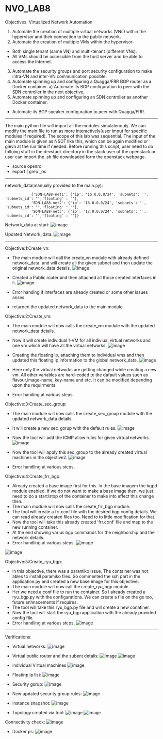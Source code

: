 # NVO_LAB8
Objectives: Virtualized Network Automation
1)	Automate the creation of multiple virtual networks (VNs) within the hypervisor and their connection to the public network.
2)	Automate the creation of multiple VMs within the hypervisor-
  - Both single tenant (same VN) and multi-tenant (different VNs).
  - All VMs should be accessible from the host server and be able to access the Internet.
3)	Automate the security groups and port security configuration to make intra-VN and inter-VN communication possible.
4)	Automate spinning up and configuring a Quagga/FRR BGP router as a Docker container.
a)	Automate its BGP configuration to peer with the SDN controller in the next objective.
5)	Automate spinning up and configuring an SDN controller as another Docker container.
  - Automate its BGP speaker configuration to peer with Quagga/FRR.

-----
The main python file will import all the modules simulatenouly. We can modify the main file to run as more interactively(user imput for specific modules if required).
The scope of this lab was sequential. The input of the main module is given as NSOT like this, which can be again modified or gievn at the run time if needed. Before running
this script, user need to do folloing stuff in the devstack directory in the stack user of the openstack or user can import the .sh file downloaded form the openstack webpage.
- source openrc
- export | grep _os

-------

network_data(manually provided to the main.py):

                {'SDN-LAB8-net1': {'ip': '15.0.0.0/24', 'subnets': '', 'subnets_id': '','floating' : ''}, 
                'SDN-LAB8-net2': {'ip': '16.0.0.0/24', 'subnets': '', 'subnets_id': '','floating' : ''}, 
                'SDN-LAB8-net3': {'ip': '17.0.0.0/24', 'subnets': '', 'subnets_id': '','floating' : ''}}

Network_data at start:
![image](https://user-images.githubusercontent.com/71536049/112732424-7e32df80-8eff-11eb-9c17-2161645007ab.png)

Updated Network_data:
![image](https://user-images.githubusercontent.com/71536049/112732645-c30b4600-8f00-11eb-914a-89e162bf4f61.png)


-------
Objective:1:Create_vn:

- The main module will call the create_vn module with already defined network_data. and will create all the given subnet and then update the original network_data details. 
![image](https://user-images.githubusercontent.com/71536049/112732502-eed9fc00-8eff-11eb-867d-e35c26980737.png)

- Created a Public router and then attached all those created interfaces in it.
![image](https://user-images.githubusercontent.com/71536049/112732507-fa2d2780-8eff-11eb-9f41-dacd4d5c253e.png)

- Error handing if interfaces are already created or some other issues arises.
- returned the updated network_data to the main module.

Objective:2:Create_vm:
- The main module will now calls the create_vm module with the updated network_data details. 

- Now it will create individual 1-VM for all indiviual virtual networks and one vm which will have all the virtual networks. 
![image](https://user-images.githubusercontent.com/71536049/112732528-1f219a80-8f00-11eb-9205-346d49c30c83.png)

- Creating the floating ip, attaching them to individual vms and then updated this floating ip information to the global network_data.
![image](https://user-images.githubusercontent.com/71536049/112732542-33fe2e00-8f00-11eb-89e8-ca4f91f39dee.png)

- Here only the virtual networks are getting changed while creating a new vm. All other variables are hard-coded to the dafault values such as flavour,image-name, key-name and etc. It can be modified depending upon the requirments. 
- Error handing at various steps.

Objective:3:Create_sec_group:
- The main module will now calls the create_sec_group module with the updated network_data details. 
- It will create a new sec_gorup with the default rules.
![image](https://user-images.githubusercontent.com/71536049/112732564-5b54fb00-8f00-11eb-8326-6b904762f2bf.png)

- Now the tool will add the ICMP allow rules for given virtual networks.
![image](https://user-images.githubusercontent.com/71536049/112732579-6c9e0780-8f00-11eb-841b-27b9d047c963.png)

- Now the tool will apply this sec_group to the already created virtual machines in the objective2.
![image](https://user-images.githubusercontent.com/71536049/112732588-7de71400-8f00-11eb-9959-d37bac8c5d5a.png)

- Error handling at various steps.

Objective:4:Create_frr_bgp:
- Already created a base image first for this. In the base imagem the bgpd module enabled. if we do not want to make a base image then,
we just need to do a start/stop of the container to make into effect this change then.
- The main module will now calls the create_frr_bgp module. 
- The tool will create a frr.conf file with the desired bgp config details. We can read already created files too. Need to to little modification for that.
- Now the tool will take this already created 'frr.conf' file and map to the new running container.
- At the end showing varius bgp commands for the neighborship and the network details. 
-  Error handling at various steps.
![image](https://user-images.githubusercontent.com/71536049/112732753-6e1bff80-8f01-11eb-8516-bd6b5dbd303b.png)

![image](https://user-images.githubusercontent.com/71536049/112732762-7f650c00-8f01-11eb-893e-8b458bab7210.png)


Objective:5:Create_ryu_bgp:
- In this objective, there was a paramiko issue, The container was not ables to install paramiko files. So commented the ssh part in the application.py and created a new base image for this objective. 
- The main module will now call the create_ryu_bgp module.
- Her we need a conf file to run the container. So I already created a ryu_bgp.py with the configurations. We can create a file on the go too, future enhnacements if requires.
- The tool will take this ryu_bgp.py file and will create a new conatiner. 
- Now the tool will start the ryu_bgp application with the already provided config file. 
- Error handling at various steps.
![image](https://user-images.githubusercontent.com/71536049/112732776-9572cc80-8f01-11eb-9362-f03e3f536272.png)

------

Verifications:
- Virtual networks:
![image](https://user-images.githubusercontent.com/71536049/112732821-eaaede00-8f01-11eb-8e43-0a548a43e33a.png)

- Virtual public router and the subent details:
![image](https://user-images.githubusercontent.com/71536049/112732837-ff8b7180-8f01-11eb-8470-e0b96bc75778.png)
![image](https://user-images.githubusercontent.com/71536049/112732844-0c0fca00-8f02-11eb-8e52-d6c2f1e8c8f0.png)

- Individual Virtual machines
![image](https://user-images.githubusercontent.com/71536049/112732858-1f229a00-8f02-11eb-9487-111f87135671.png)

- Floatinp ip list:
![image](https://user-images.githubusercontent.com/71536049/112732864-31043d00-8f02-11eb-9e13-f6cbf94a0d93.png)

- Security gorup:
![image](https://user-images.githubusercontent.com/71536049/112732882-47aa9400-8f02-11eb-9ea5-ab4d622ba357.png)

- New updated security group rules:
![image](https://user-images.githubusercontent.com/71536049/112732888-55f8b000-8f02-11eb-82e7-11f7b58aa923.png)

- Instance snapshot:
![image](https://user-images.githubusercontent.com/71536049/112732924-79bbf600-8f02-11eb-81fc-ae4095e7fb9d.png)

- Topology created via tool:
![image](https://user-images.githubusercontent.com/71536049/112732971-d15a6180-8f02-11eb-89e4-8b584fcb559d.png)
![image](https://user-images.githubusercontent.com/71536049/112732994-f18a2080-8f02-11eb-821e-55772df51766.png)


Connectivity check:
![image](https://user-images.githubusercontent.com/71536049/112733237-4da17480-8f04-11eb-93e8-db4be412925e.png)


- Docker ps:
![image](https://user-images.githubusercontent.com/71536049/112733009-0797e100-8f03-11eb-835c-5d3b3f1046ba.png)





